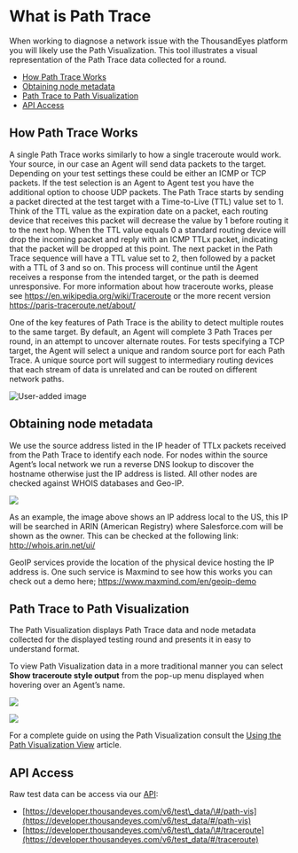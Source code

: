 # What is Path Trace



When working to diagnose a network issue with the ThousandEyes platform you will likely use the Path Visualization. This tool illustrates a visual representation of the Path Trace data collected for a round.

* [How Path Trace Works](https://success.thousandeyes.com/PublicArticlePage?articleIdParam=kA0440000009RslCAE_What-is-Path-Trace#how-path-trace-works)
* [Obtaining node metadata](https://success.thousandeyes.com/PublicArticlePage?articleIdParam=kA0440000009RslCAE_What-is-Path-Trace#obtaining-node-metadata)
* [Path Trace to Path Visualization](https://success.thousandeyes.com/PublicArticlePage?articleIdParam=kA0440000009RslCAE_What-is-Path-Trace#path-trace-to-path-visualization)
* [API Access](https://success.thousandeyes.com/PublicArticlePage?articleIdParam=kA0440000009RslCAE_What-is-Path-Trace#api-access)

## How Path Trace Works

A single Path Trace works similarly to how a single traceroute would work. Your source, in our case an Agent will send data packets to the target. Depending on your test settings these could be either an ICMP or TCP packets. If the test selection is an Agent to Agent test you have the additional option to choose UDP packets. The Path Trace starts by sending a packet directed at the test target with a Time-to-Live \(TTL\) value set to 1. Think of the TTL value as the expiration date on a packet, each routing device that receives this packet will decrease the value by 1 before routing it to the next hop. When the TTL value equals 0 a standard routing device will drop the incoming packet and reply with an ICMP TTLx packet, indicating that the packet will be dropped at this point. The next packet in the Path Trace sequence will have a TTL value set to 2, then followed by a packet with a TTL of 3 and so on. This process will continue until the Agent receives a response from the intended target, or the path is deemed unresponsive. For more information about how traceroute works, please see https://en.wikipedia.org/wiki/Traceroute or the more recent version https://paris-traceroute.net/about/  
  
One of the key features of Path Trace is the ability to detect multiple routes to the same target. By default, an Agent will complete 3 Path Traces per round, in an attempt to uncover alternate routes.  For tests specifying a TCP target, the Agent will select a unique and random source port for each Path Trace. A unique source port will suggest to intermediary routing devices that each stream of data is unrelated and can be routed on different network paths.

![User-added image](https://success.thousandeyes.com/servlet/rtaImage?eid=ka02R000000ULIv&feoid=00NE0000006OT0r&refid=0EM2R000000Bx8l)

## Obtaining node metadata

We use the source address listed in the IP header of TTLx packets received from the Path Trace to identify each node. For nodes within the source Agent’s local network we run a reverse DNS lookup to discover the hostname otherwise just the IP address is listed. All other nodes are checked against WHOIS databases and Geo-IP.

![](https://success.thousandeyes.com/servlet/rtaImage?eid=ka02R000000ULIv&feoid=00NE0000006OT0r&refid=0EM2R000000Bx8q)

As an example, the image above shows an IP address local to the US, this IP will be searched in ARIN \(American Registry\) where Salesforce.com will be shown as the owner. This can be checked at the following link: http://whois.arin.net/ui/  
  
GeoIP services provide the location of the physical device hosting the IP address is. One such service is Maxmind to see how this works you can check out a demo here; https://www.maxmind.com/en/geoip-demo

## Path Trace to Path Visualization

The Path Visualization displays Path Trace data and node metadata collected for the displayed testing round and presents it in easy to understand format.  
  
To view Path Visualization data in a more traditional manner you can select **Show traceroute style output** from the pop-up menu displayed when hovering over an Agent’s name.

![](https://success.thousandeyes.com/servlet/rtaImage?eid=ka02R000000ULIv&feoid=00NE0000006OT0r&refid=0EM2R000000Bx8v)

![](https://success.thousandeyes.com/servlet/rtaImage?eid=ka02R000000ULIv&feoid=00NE0000006OT0r&refid=0EM2R000000Bx90)

For a complete guide on using the Path Visualization consult the [Using the Path Visualization View](https://success.thousandeyes.com/PublicArticlePage?articleIdParam=kA0E0000000CmmiKAC_Using-the-Path-Visualization-View-1472235331660) article.

## API Access

Raw test data can be access via our [API](https://developer.thousandeyes.com/v6/test_data/):

* [https://developer.thousandeyes.com/v6/test\_data/\#/path-vis](https://developer.thousandeyes.com/v6/test_data/#/path-vis)
* [https://developer.thousandeyes.com/v6/test\_data/\#/traceroute](https://developer.thousandeyes.com/v6/test_data/#/traceroute)

